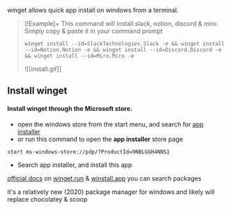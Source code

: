 winget allows quick app install on windows from a terminal.

> [!Example]+
> This command will install slack, notion, discord & miro.
> Simply copy & paste it in your command prompt
> 
> ```batch
> winget install --id=SlackTechnologies.Slack -e && winget install --id=Notion.Notion -e && winget install --id=Discord.Discord -e && winget install --id=Miro.Miro -e
> ```
> ![[install.gif]]

## Install winget

#### Install winget through the Microsoft store.

- open the windows store from the start menu, and search for [app installer](ms-windows-store://pdp/?ProductId=9NBLGGH4NNS1)
- or run this command to open the **app installer** store page
```batch
start ms-windows-store://pdp/?ProductId=9NBLGGH4NNS1
```

- Search app installer, and install this app


[official docs](https://learn.microsoft.com/en-us/windows/package-manager/winget/)
on [winget.run](https://winget.run/) & [winstall.app](https://winstall.app/) you can search packages

it's a relatively new (2020) package manager for windows and likely will replace chocolatey & scoop
